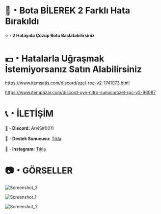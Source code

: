 # 🤖・Bota BİLEREK 2 Farklı Hata Bırakıldı
⭐・**2 Hatayıda Çözüp Botu Başlatabilirsiniz**
#

# 💵・Hatalarla Uğraşmak İstemiyorsanız Satın Alabilirsiniz
https://www.itemsatis.com/discord/ozel-rpc-v2-1741073.html

https://www.itempazar.com/discord-uye-nitro-sunucu/ozel-rpc-v2-96087
# 

# 📞・İLETİŞİM
💙・**Discord:** ArviS#0011

🔗・**Destek Sunucusu:** [Tıkla](https://discord.gg/3AfAFE5qYg)

💜・**Instagram:** [Tıkla](https://www.instagram.com/arvis_here/)
#

# 📷・GÖRSELLER
![Screenshot_3](https://github.com/ArviSlayer/Ozel-RPC-V2/assets/69751083/eea2aab8-f287-4af1-b77f-466c9f0992ea)


![Screenshot_1](https://github.com/ArviSlayer/Ozel-RPC-V2/assets/69751083/b6e52239-33ed-4a3a-a496-eea50b6121c7)

![Screenshot_2](https://github.com/ArviSlayer/Ozel-RPC-V2/assets/69751083/75758226-f011-4ee4-bc74-f795aba1de78)

